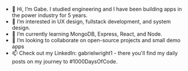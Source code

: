 - 👋 Hi, I’m Gabe. I studied engineering and I have been building apps in the power industry for 5 years.
- 👀 I’m interested in UX design, fullstack development, and system design. 
- 🌱 I’m currently learning MongoDB, Express, React, and Node.
- 💞️ I’m looking to collaborate on open-source projects and small demo apps
- 📫 Check out my LinkedIn: gabrielwright1 - there you'll find my daily posts on my journey to #1000DaysOfCode.

<!---
gabrielwright1/gabrielwright1 is a ✨ special ✨ repository because its `README.md` (this file) appears on your GitHub profile.
You can click the Preview link to take a look at your changes.
--->
